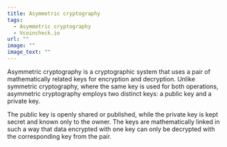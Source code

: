 ```yaml
---
title: Asymmetric cryptography
tags:
  - Asymmetric cryptography
  - Vcoincheck.io
url: ""
image: ""
image_text: ""
---
```


Asymmetric cryptography is a cryptographic system that uses a pair of mathematically related keys for encryption and decryption. Unlike symmetric cryptography, where the same key is used for both operations, asymmetric cryptography employs two distinct keys: a public key and a private key.

The public key is openly shared or published, while the private key is kept secret and known only to the owner. The keys are mathematically linked in such a way that data encrypted with one key can only be decrypted with the corresponding key from the pair.
